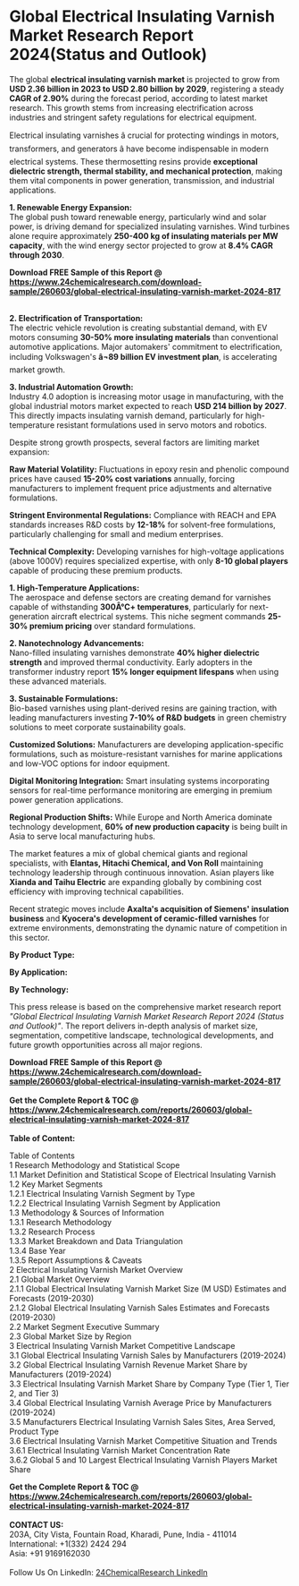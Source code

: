 <h1>Global Electrical Insulating Varnish Market Research Report 2024(Status and Outlook)</h1><p>The global <strong>electrical insulating varnish market</strong> is projected to grow from <strong>USD 2.36 billion in 2023 to USD 2.80 billion by 2029</strong>, registering a steady <strong>CAGR of 2.90%</strong> during the forecast period, according to latest market research. This growth stems from increasing electrification across industries and stringent safety regulations for electrical equipment.</p><p>Electrical insulating varnishes â crucial for protecting windings in motors, transformers, and generators â have become indispensable in modern electrical systems. These thermosetting resins provide <strong>exceptional dielectric strength, thermal stability, and mechanical protection</strong>, making them vital components in power generation, transmission, and industrial applications.</p><p><strong>1. Renewable Energy Expansion:</strong><br>
The global push toward renewable energy, particularly wind and solar power, is driving demand for specialized insulating varnishes. Wind turbines alone require approximately <strong>250-400 kg of insulating materials per MW capacity</strong>, with the wind energy sector projected to grow at <strong>8.4% CAGR through 2030</strong>.</p><div><b>Download FREE Sample of this Report @ 
            <a href="https://www.24chemicalresearch.com/download-sample/260603/global-electrical-insulating-varnish-market-2024-817">
            https://www.24chemicalresearch.com/download-sample/260603/global-electrical-insulating-varnish-market-2024-817</a></b></div><br><p><strong>2. Electrification of Transportation:</strong><br>
The electric vehicle revolution is creating substantial demand, with EV motors consuming <strong>30-50% more insulating materials</strong> than conventional automotive applications. Major automakers' commitment to electrification, including Volkswagen's <strong>â¬89 billion EV investment plan</strong>, is accelerating market growth.</p><p><strong>3. Industrial Automation Growth:</strong><br>
Industry 4.0 adoption is increasing motor usage in manufacturing, with the global industrial motors market expected to reach <strong>USD 214 billion by 2027</strong>. This directly impacts insulating varnish demand, particularly for high-temperature resistant formulations used in servo motors and robotics.</p><p>Despite strong growth prospects, several factors are limiting market expansion:</p><p><strong>Raw Material Volatility:</strong> Fluctuations in epoxy resin and phenolic compound prices have caused <strong>15-20% cost variations</strong> annually, forcing manufacturers to implement frequent price adjustments and alternative formulations.</p><p><strong>Stringent Environmental Regulations:</strong> Compliance with REACH and EPA standards increases R&amp;D costs by <strong>12-18%</strong> for solvent-free formulations, particularly challenging for small and medium enterprises.</p><p><strong>Technical Complexity:</strong> Developing varnishes for high-voltage applications (above 1000V) requires specialized expertise, with only <strong>8-10 global players</strong> capable of producing these premium products.</p><p><strong>1. High-Temperature Applications:</strong><br>
The aerospace and defense sectors are creating demand for varnishes capable of withstanding <strong>300Â°C+ temperatures</strong>, particularly for next-generation aircraft electrical systems. This niche segment commands <strong>25-30% premium pricing</strong> over standard formulations.</p><p><strong>2. Nanotechnology Advancements:</strong><br>
Nano-filled insulating varnishes demonstrate <strong>40% higher dielectric strength</strong> and improved thermal conductivity. Early adopters in the transformer industry report <strong>15% longer equipment lifespans</strong> when using these advanced materials.</p><p><strong>3. Sustainable Formulations:</strong><br>
Bio-based varnishes using plant-derived resins are gaining traction, with leading manufacturers investing <strong>7-10% of R&amp;D budgets</strong> in green chemistry solutions to meet corporate sustainability goals.</p><p><strong>Customized Solutions:</strong> Manufacturers are developing application-specific formulations, such as moisture-resistant varnishes for marine applications and low-VOC options for indoor equipment.</p><p><strong>Digital Monitoring Integration:</strong> Smart insulating systems incorporating sensors for real-time performance monitoring are emerging in premium power generation applications.</p><p><strong>Regional Production Shifts:</strong> While Europe and North America dominate technology development, <strong>60% of new production capacity</strong> is being built in Asia to serve local manufacturing hubs.</p><p>The market features a mix of global chemical giants and regional specialists, with <strong>Elantas, Hitachi Chemical, and Von Roll</strong> maintaining technology leadership through continuous innovation. Asian players like <strong>Xianda and Taihu Electric</strong> are expanding globally by combining cost efficiency with improving technical capabilities.</p><p>Recent strategic moves include <strong>Axalta's acquisition of Siemens' insulation business</strong> and <strong>Kyocera's development of ceramic-filled varnishes</strong> for extreme environments, demonstrating the dynamic nature of competition in this sector.</p><p><strong>By Product Type:</strong></p><p><strong>By Application:</strong></p><p><strong>By Technology:</strong></p><p>This press release is based on the comprehensive market research report <em>"Global Electrical Insulating Varnish Market Research Report 2024 (Status and Outlook)"</em>. The report delivers in-depth analysis of market size, segmentation, competitive landscape, technological developments, and future growth opportunities across all major regions.</p><div><b>Download FREE Sample of this Report @ 
            <a href="https://www.24chemicalresearch.com/download-sample/260603/global-electrical-insulating-varnish-market-2024-817">
            https://www.24chemicalresearch.com/download-sample/260603/global-electrical-insulating-varnish-market-2024-817</a></b></div><br><div><b>Get the Complete Report & TOC @ 
            <a href="https://www.24chemicalresearch.com/reports/260603/global-electrical-insulating-varnish-market-2024-817">
            https://www.24chemicalresearch.com/reports/260603/global-electrical-insulating-varnish-market-2024-817</a></b></div><br>
            <b>Table of Content:</b><p>Table of Contents<br />
1 Research Methodology and Statistical Scope<br />
1.1 Market Definition and Statistical Scope of Electrical Insulating Varnish<br />
1.2 Key Market Segments<br />
1.2.1 Electrical Insulating Varnish Segment by Type<br />
1.2.2 Electrical Insulating Varnish Segment by Application<br />
1.3 Methodology & Sources of Information<br />
1.3.1 Research Methodology<br />
1.3.2 Research Process<br />
1.3.3 Market Breakdown and Data Triangulation<br />
1.3.4 Base Year<br />
1.3.5 Report Assumptions & Caveats<br />
2 Electrical Insulating Varnish Market Overview<br />
2.1 Global Market Overview<br />
2.1.1 Global Electrical Insulating Varnish Market Size (M USD) Estimates and Forecasts (2019-2030)<br />
2.1.2 Global Electrical Insulating Varnish Sales Estimates and Forecasts (2019-2030)<br />
2.2 Market Segment Executive Summary<br />
2.3 Global Market Size by Region<br />
3 Electrical Insulating Varnish Market Competitive Landscape<br />
3.1 Global Electrical Insulating Varnish Sales by Manufacturers (2019-2024)<br />
3.2 Global Electrical Insulating Varnish Revenue Market Share by Manufacturers (2019-2024)<br />
3.3 Electrical Insulating Varnish Market Share by Company Type (Tier 1, Tier 2, and Tier 3)<br />
3.4 Global Electrical Insulating Varnish Average Price by Manufacturers (2019-2024)<br />
3.5 Manufacturers Electrical Insulating Varnish Sales Sites, Area Served, Product Type<br />
3.6 Electrical Insulating Varnish Market Competitive Situation and Trends<br />
3.6.1 Electrical Insulating Varnish Market Concentration Rate<br />
3.6.2 Global 5 and 10 Largest Electrical Insulating Varnish Players Market Share </p><div><b>Get the Complete Report & TOC @ 
            <a href="https://www.24chemicalresearch.com/reports/260603/global-electrical-insulating-varnish-market-2024-817">
            https://www.24chemicalresearch.com/reports/260603/global-electrical-insulating-varnish-market-2024-817</a></b></div><br><b>CONTACT US:</b><br>
            203A, City Vista, Fountain Road, Kharadi, Pune, India - 411014<br>
            International: +1(332) 2424 294<br>
            Asia: +91 9169162030 <br><br>
            Follow Us On LinkedIn: <a href="https://www.linkedin.com/company/24chemicalresearch/">24ChemicalResearch LinkedIn</a>